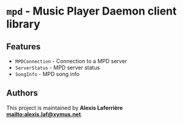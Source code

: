 # `mpd` - Music Player Daemon client library

## Features

* `MPDConnection` - Connection to a MPD server
* `ServerStatus` - MPD server status
* `SongInfo` - MPD song info

## Authors

This project is maintained by **Alexis Laferrière <mailto:alexis.laf@xymus.net>**.

